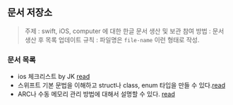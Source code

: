 ## 문서 저장소

> 주제 : swift, iOS, computer 에 대한 한글 문서 생산 및 보관
> 참여 방법 : 문서 생산 후 목록 업데이트
> 규칙 : 파일명은 `file-name` 이런 형태로 작성.

### 문서 목록

- ios 체크리스트 by JK [read](2017/ios-checklist.md)
- 스위프트 기본 문법을 이해하고 struct나 class, enum 타입을 만들 수 있다.[read](2017/struct-class-enum.md)
- ARC나 수동 메모리 관리 방법에 대해서 설명할 수 있다. [read](2017/memory-management.md)
